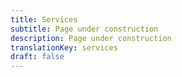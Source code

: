 ```yaml
---
title: Services
subtitle: Page under construction
description: Page under construction
translationKey: services
draft: false
---
```

